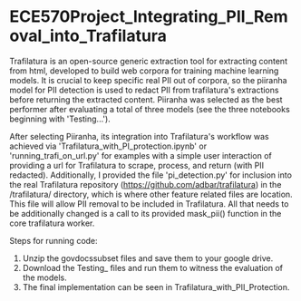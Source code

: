 # ECE570Project_Integrating_PII_Removal_into_Trafilatura
Trafilatura is an open-source generic extraction tool for extracting content from html, developed to build web corpora for training machine learning models. It is crucial to keep specific real PII out of corpora, so the piiranha model for PII detection is used to redact PII from trafilatura's extractions before returning the extracted content. Piiranha was selected as the best performer after evaluating a total of three models (see the three notebooks beginning with 'Testing...').

After selecting Piiranha, its integration into Trafilatura's workflow was achieved via 'Trafilatura_with_PI_protection.ipynb' or 'running_trafi_on_url.py' for examples with a simple user interaction of providing a url for Trafilatura to scrape, process, and return (with PII redacted). Additionally, I provided the file 'pi_detection.py' for inclusion into the real Trafilatura repository (https://github.com/adbar/trafilatura) in the /trafilatura/ directory, which is where other feature related files are location. This file will allow PII removal to be included in Trafilatura. All that needs to be additionally changed is a call to its provided mask_pii() function in the core trafilatura worker.

Steps for running code:
1. Unzip the govdocssubset files and save them to your google drive.
2. Download the Testing_ files and run them to witness the evaluation of the models.
3. The final implementation can be seen in Trafilatura_with_PII_Protection.

